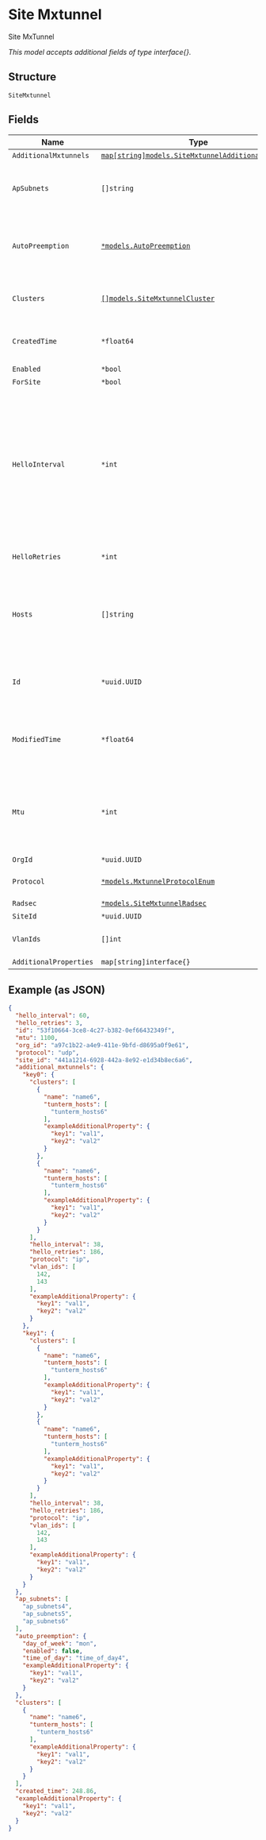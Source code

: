 
# Site Mxtunnel

Site MxTunnel

*This model accepts additional fields of type interface{}.*

## Structure

`SiteMxtunnel`

## Fields

| Name | Type | Tags | Description |
|  --- | --- | --- | --- |
| `AdditionalMxtunnels` | [`map[string]models.SiteMxtunnelAdditionalMxtunnel`](../../doc/models/site-mxtunnel-additional-mxtunnel.md) | Optional | - |
| `ApSubnets` | `[]string` | Optional | list of subnets where we allow AP to establish Mist Tunnels from |
| `AutoPreemption` | [`*models.AutoPreemption`](../../doc/models/auto-preemption.md) | Optional | schedule to preempt ap’s which are not connected to preferred peer |
| `Clusters` | [`[]models.SiteMxtunnelCluster`](../../doc/models/site-mxtunnel-cluster.md) | Optional | for AP, how to connect to tunterm or radsecproxy |
| `CreatedTime` | `*float64` | Optional | when the object has been created, in epoch |
| `Enabled` | `*bool` | Optional | - |
| `ForSite` | `*bool` | Optional | - |
| `HelloInterval` | `*int` | Optional | in seconds, used as heartbeat to detect if a tunnel is alive. AP will try another peer after missing N hellos specified by hello_retries<br>**Default**: `60`<br>**Constraints**: `>= 1`, `<= 300` |
| `HelloRetries` | `*int` | Optional | **Default**: `7`<br>**Constraints**: `>= 2`, `<= 30` |
| `Hosts` | `[]string` | Optional | hostnames or IPs where a Mist Tunnel will use as the Peer (i.e. they are reachable from AP) |
| `Id` | `*uuid.UUID` | Optional | Unique ID of the object instance in the Mist Organnization |
| `ModifiedTime` | `*float64` | Optional | when the object has been modified for the last time, in epoch |
| `Mtu` | `*int` | Optional | 0 to enable PMTU, 552-1500 to start PMTU with a lower MTU<br>**Default**: `0`<br>**Constraints**: `>= 0`, `<= 1500` |
| `OrgId` | `*uuid.UUID` | Optional | - |
| `Protocol` | [`*models.MxtunnelProtocolEnum`](../../doc/models/mxtunnel-protocol-enum.md) | Optional | enum: `ip`, `udp`<br>**Default**: `"udp"` |
| `Radsec` | [`*models.SiteMxtunnelRadsec`](../../doc/models/site-mxtunnel-radsec.md) | Optional | - |
| `SiteId` | `*uuid.UUID` | Optional | - |
| `VlanIds` | `[]int` | Optional | list of vlan_ids that will be used |
| `AdditionalProperties` | `map[string]interface{}` | Optional | - |

## Example (as JSON)

```json
{
  "hello_interval": 60,
  "hello_retries": 3,
  "id": "53f10664-3ce8-4c27-b382-0ef66432349f",
  "mtu": 1100,
  "org_id": "a97c1b22-a4e9-411e-9bfd-d8695a0f9e61",
  "protocol": "udp",
  "site_id": "441a1214-6928-442a-8e92-e1d34b8ec6a6",
  "additional_mxtunnels": {
    "key0": {
      "clusters": [
        {
          "name": "name6",
          "tunterm_hosts": [
            "tunterm_hosts6"
          ],
          "exampleAdditionalProperty": {
            "key1": "val1",
            "key2": "val2"
          }
        },
        {
          "name": "name6",
          "tunterm_hosts": [
            "tunterm_hosts6"
          ],
          "exampleAdditionalProperty": {
            "key1": "val1",
            "key2": "val2"
          }
        }
      ],
      "hello_interval": 38,
      "hello_retries": 186,
      "protocol": "ip",
      "vlan_ids": [
        142,
        143
      ],
      "exampleAdditionalProperty": {
        "key1": "val1",
        "key2": "val2"
      }
    },
    "key1": {
      "clusters": [
        {
          "name": "name6",
          "tunterm_hosts": [
            "tunterm_hosts6"
          ],
          "exampleAdditionalProperty": {
            "key1": "val1",
            "key2": "val2"
          }
        },
        {
          "name": "name6",
          "tunterm_hosts": [
            "tunterm_hosts6"
          ],
          "exampleAdditionalProperty": {
            "key1": "val1",
            "key2": "val2"
          }
        }
      ],
      "hello_interval": 38,
      "hello_retries": 186,
      "protocol": "ip",
      "vlan_ids": [
        142,
        143
      ],
      "exampleAdditionalProperty": {
        "key1": "val1",
        "key2": "val2"
      }
    }
  },
  "ap_subnets": [
    "ap_subnets4",
    "ap_subnets5",
    "ap_subnets6"
  ],
  "auto_preemption": {
    "day_of_week": "mon",
    "enabled": false,
    "time_of_day": "time_of_day4",
    "exampleAdditionalProperty": {
      "key1": "val1",
      "key2": "val2"
    }
  },
  "clusters": [
    {
      "name": "name6",
      "tunterm_hosts": [
        "tunterm_hosts6"
      ],
      "exampleAdditionalProperty": {
        "key1": "val1",
        "key2": "val2"
      }
    }
  ],
  "created_time": 248.86,
  "exampleAdditionalProperty": {
    "key1": "val1",
    "key2": "val2"
  }
}
```

